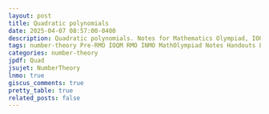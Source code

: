 ```yaml
---
layout: post
title: Quadratic polynomials
date: 2025-04-07 08:57:00-0400
description: Quadratic polynomials. Notes for Mathematics Olympiad, IOQM, RMO, INMO. Problem set, Solutions, Questions, Answers, Hints, Walkthroughs, Discussions, Solutions in pdf.
tags: number-theory Pre-RMO IOQM RMO INMO MathOlympiad Notes Handouts LectureNotes
categories: number-theory
jpdf: Quad
jsujet: NumberTheory
lnmo: true
giscus_comments: true
pretty_table: true
related_posts: false
---
```

